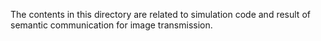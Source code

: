 The contents in this directory are related to simulation code and result of semantic communication for image transmission.
